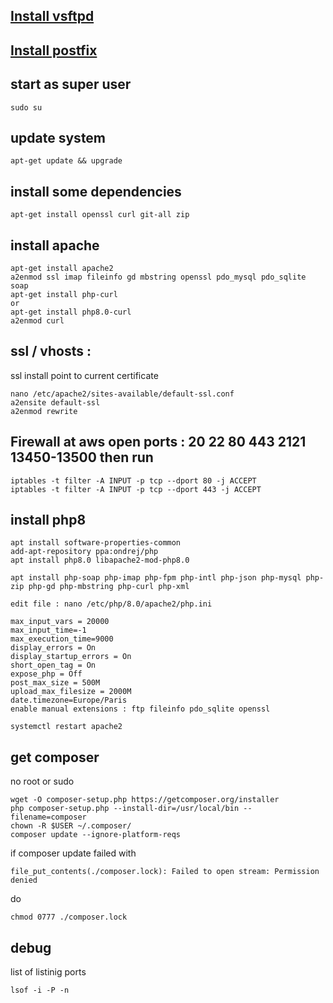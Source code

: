 
## [Install vsftpd](vsftpd.md)

## [Install postfix](postfix.md)


## start as super user 
```
sudo su
```

## update system
```
apt-get update && upgrade
```
## install some dependencies
```
apt-get install openssl curl git-all zip
```
## install apache
```
apt-get install apache2
a2enmod ssl imap fileinfo gd mbstring openssl pdo_mysql pdo_sqlite soap
apt-get install php-curl
or
apt-get install php8.0-curl
a2enmod curl
```
## ssl / vhosts : 
ssl install point to current certificate
```
nano /etc/apache2/sites-available/default-ssl.conf
a2ensite default-ssl
a2enmod rewrite 

```  

## Firewall at aws open ports : 20 22 80 443 2121 13450-13500 then run

```  
iptables -t filter -A INPUT -p tcp --dport 80 -j ACCEPT
iptables -t filter -A INPUT -p tcp --dport 443 -j ACCEPT
```  

##  install php8
```
apt install software-properties-common
add-apt-repository ppa:ondrej/php
apt install php8.0 libapache2-mod-php8.0

apt install php-soap php-imap php-fpm php-intl php-json php-mysql php-zip php-gd php-mbstring php-curl php-xml 

edit file : nano /etc/php/8.0/apache2/php.ini

max_input_vars = 20000
max_input_time=-1
max_execution_time=9000
display_errors = On
display_startup_errors = On
short_open_tag = On
expose_php = Off
post_max_size = 500M
upload_max_filesize = 2000M
date.timezone=Europe/Paris
enable manual extensions : ftp fileinfo pdo_sqlite openssl 

systemctl restart apache2

```

## get composer 
no root or sudo
```
wget -O composer-setup.php https://getcomposer.org/installer
php composer-setup.php --install-dir=/usr/local/bin --filename=composer
chown -R $USER ~/.composer/
composer update --ignore-platform-reqs
```

if composer update failed with  
```
file_put_contents(./composer.lock): Failed to open stream: Permission denied
```
do 
```
chmod 0777 ./composer.lock
```


## debug 

list of listinig ports 
```
lsof -i -P -n
```







